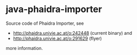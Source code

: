 java-phaidra-importer
=====================

Source code of Phaidra Importer, see

* http://phaidra.univie.ac.at/o:242448 (current binary) and
* http://phaidra.univie.ac.at/o:291629 (flyer)

more information.

